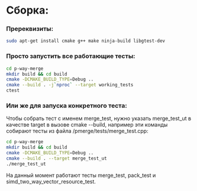 # Сборка: 

### Пререквизиты:

```bash
sudo apt-get install cmake g++ make ninja-build libgtest-dev 
```

### Просто запустить все работающие тесты:

```bash
cd p-way-merge 
mkdir build && cd build 
cmake -DCMAKE_BUILD_TYPE=Debug ..
cmake --build . -j`nproc` --target working_tests
ctest
```

### Или же для запуска конкретного теста:

Чтобы собрать тест с именем merge_test, нужно указать merge_test_ut в качестве target в вызове cmake --build, например эти команды собирают тесты из файла /pmerge/tests/merge_test.cpp: 

```bash
cd p-way-merge 
mkdir build && cd build 
cmake -DCMAKE_BUILD_TYPE=Debug ..
cmake --build . --target merge_test_ut
./merge_test_ut
```

На данный момент работают тесты merge_test, pack_test и simd_two_way_vector_resource_test.
